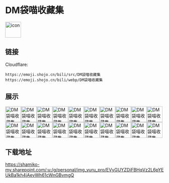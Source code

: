 # DM袋喵收藏集
<img src="https://emoji.shojo.cn/bili/src/DM袋喵收藏集/icon.png" width="50" height="50" alt="icon">

## 链接
Cloudflare:
```
https://emoji.shojo.cn/bili/src/DM袋喵收藏集
https://emoji.shojo.cn/bili/webp/DM袋喵收藏集
```
## 展示
<img src="https://emoji.shojo.cn/bili/src/DM袋喵收藏集/DM袋喵收藏集-吃瓜.png" width="50" height="50" alt="DM袋喵收藏集-吃瓜"><img src="https://emoji.shojo.cn/bili/src/DM袋喵收藏集/DM袋喵收藏集-风中凌乱.png" width="50" height="50" alt="DM袋喵收藏集-风中凌乱"><img src="https://emoji.shojo.cn/bili/src/DM袋喵收藏集/DM袋喵收藏集-流汗.png" width="50" height="50" alt="DM袋喵收藏集-流汗"><img src="https://emoji.shojo.cn/bili/src/DM袋喵收藏集/DM袋喵收藏集-崇拜.png" width="50" height="50" alt="DM袋喵收藏集-崇拜"><img src="https://emoji.shojo.cn/bili/src/DM袋喵收藏集/DM袋喵收藏集-思考.png" width="50" height="50" alt="DM袋喵收藏集-思考"><img src="https://emoji.shojo.cn/bili/src/DM袋喵收藏集/DM袋喵收藏集-无语.png" width="50" height="50" alt="DM袋喵收藏集-无语"><img src="https://emoji.shojo.cn/bili/src/DM袋喵收藏集/DM袋喵收藏集-吐舌头.png" width="50" height="50" alt="DM袋喵收藏集-吐舌头"><img src="https://emoji.shojo.cn/bili/src/DM袋喵收藏集/DM袋喵收藏集-无奈.png" width="50" height="50" alt="DM袋喵收藏集-无奈"><img src="https://emoji.shojo.cn/bili/src/DM袋喵收藏集/DM袋喵收藏集-石化.png" width="50" height="50" alt="DM袋喵收藏集-石化"><img src="https://emoji.shojo.cn/bili/src/DM袋喵收藏集/DM袋喵收藏集-注意.png" width="50" height="50" alt="DM袋喵收藏集-注意"><img src="https://emoji.shojo.cn/bili/src/DM袋喵收藏集/DM袋喵收藏集-敲黑板.png" width="50" height="50" alt="DM袋喵收藏集-敲黑板"><img src="https://emoji.shojo.cn/bili/src/DM袋喵收藏集/DM袋喵收藏集-比心.png" width="50" height="50" alt="DM袋喵收藏集-比心"><img src="https://emoji.shojo.cn/bili/src/DM袋喵收藏集/DM袋喵收藏集-打call.png" width="50" height="50" alt="DM袋喵收藏集-打call"><img src="https://emoji.shojo.cn/bili/src/DM袋喵收藏集/DM袋喵收藏集-生气.png" width="50" height="50" alt="DM袋喵收藏集-生气"><img src="https://emoji.shojo.cn/bili/src/DM袋喵收藏集/DM袋喵收藏集-招手.png" width="50" height="50" alt="DM袋喵收藏集-招手"><img src="https://emoji.shojo.cn/bili/src/DM袋喵收藏集/DM袋喵收藏集-ok.png" width="50" height="50" alt="DM袋喵收藏集-ok"><img src="https://emoji.shojo.cn/bili/src/DM袋喵收藏集/DM袋喵收藏集-震惊.png" width="50" height="50" alt="DM袋喵收藏集-震惊"><img src="https://emoji.shojo.cn/bili/src/DM袋喵收藏集/DM袋喵收藏集-疑问.png" width="50" height="50" alt="DM袋喵收藏集-疑问"><img src="https://emoji.shojo.cn/bili/src/DM袋喵收藏集/DM袋喵收藏集-困了.png" width="50" height="50" alt="DM袋喵收藏集-困了"><img src="https://emoji.shojo.cn/bili/src/DM袋喵收藏集/DM袋喵收藏集-头秃.png" width="50" height="50" alt="DM袋喵收藏集-头秃">

## 下载地址

https://shamiko-my.sharepoint.com/:u:/g/personal/img_yuru_pro/EVyGUYZDiFBHqVz2L6pYEUkBa1kh4jAevWh61cWnGBvmgQ